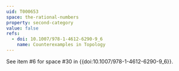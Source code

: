 ```yaml
---
uid: T000653
space: the-rational-numbers
property: second-category
value: false
refs:
  - doi: 10.1007/978-1-4612-6290-9_6
    name: Counterexamples in Topology
---
```

See item #6 for space #30 in {{doi:10.1007/978-1-4612-6290-9_6}}.
